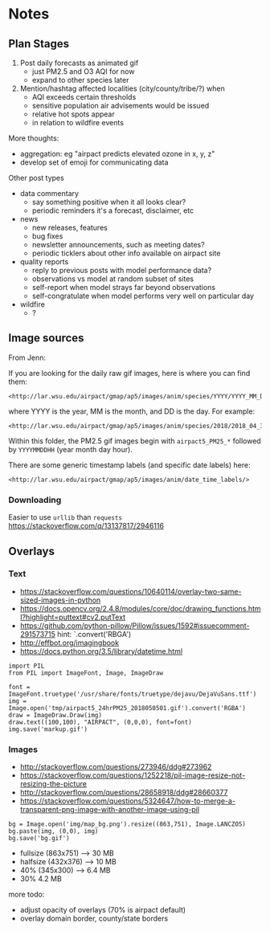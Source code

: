 # Notes

## Plan Stages

1. Post daily forecasts as animated gif
    * just PM2.5 and O3 AQI for now
    * expand to other species later
2. Mention/hashtag affected localities (city/county/tribe/?) when
    * AQI exceeds certain thresholds
    * sensitive population air advisements would be issued
    * relative hot spots appear
    * in relation to wildfire events

More thoughts:

* aggregation: eg "airpact predicts elevated ozone in x, y, z"
* develop set of emoji for communicating data

Other post types

* data commentary
    * say something positive when it all looks clear?
    * periodic reminders it's a forecast, disclaimer, etc
* news
    * new releases, features
    * bug fixes
    * newsletter announcements, such as meeting dates?
    * periodic ticklers about other info available on airpact site
* quality reports
    * reply to previous posts with model performance data?
    * observations vs model at random subset of sites
    * self-report when model strays far beyond observations
    * self-congratulate when model performs very well on particular day
* wildfire
    * ?



## Image sources

From Jenn:

If you are looking for the daily raw gif images, here is where you can find them:

    <http://lar.wsu.edu/airpact/gmap/ap5/images/anim/species/YYYY/YYYY_MM_DD>


where YYYY is the year, MM is the month, and DD is the day.  For example:

    <http://lar.wsu.edu/airpact/gmap/ap5/images/anim/species/2018/2018_04_30>


Within this folder, the PM2.5 gif images begin with `airpact5_PM25_*`
followed by `YYYYMMDDHH` (year month day hour).

There are some generic timestamp labels (and specific date labels) here:

    <http://lar.wsu.edu/airpact/gmap/ap5/images/anim/date_time_labels/>



### Downloading

Easier to use `urllib` than `requests` <https://stackoverflow.com/q/13137817/2946116>


## Overlays

### Text

* <https://stackoverflow.com/questions/10640114/overlay-two-same-sized-images-in-python>
* <https://docs.opencv.org/2.4.8/modules/core/doc/drawing_functions.html?highlight=puttext#cv2.putText>
* <https://github.com/python-pillow/Pillow/issues/1592#issuecomment-291573715> hint: `.convert('RBGA')
* <http://effbot.org/imagingbook>
* <https://docs.python.org/3.5/library/datetime.html>

```
import PIL
from PIL import ImageFont, Image, ImageDraw

font = ImageFont.truetype('/usr/share/fonts/truetype/dejavu/DejaVuSans.ttf')
img = Image.open('tmp/airpact5_24hrPM25_2018050501.gif').convert('RGBA')
draw = ImageDraw.Draw(img)
draw.text((100,100), "AIRPACT", (0,0,0), font=font)
img.save('markup.gif')
```

### Images

* <http://stackoverflow.com/questions/273946/ddg#273962>
* <https://stackoverflow.com/questions/1252218/pil-image-resize-not-resizing-the-picture>
* <http://stackoverflow.com/questions/28658918/ddg#28660377>
* <https://stackoverflow.com/questions/5324647/how-to-merge-a-transparent-png-image-with-another-image-using-pil>

```
bg = Image.open('img/map_bg.png').resize((863,751), Image.LANCZOS)
bg.paste(img, (0,0), img)
bg.save('bg.gif')
```

* fullsize (863x751) --> 30 MB
* halfsize (432x376) --> 10 MB
* 40%      (345x300) --> 6.4 MB
* 30%                    4.2 MB

more todo:

* adjust opacity of overlays (70% is airpact default)
* overlay domain border, county/state borders











